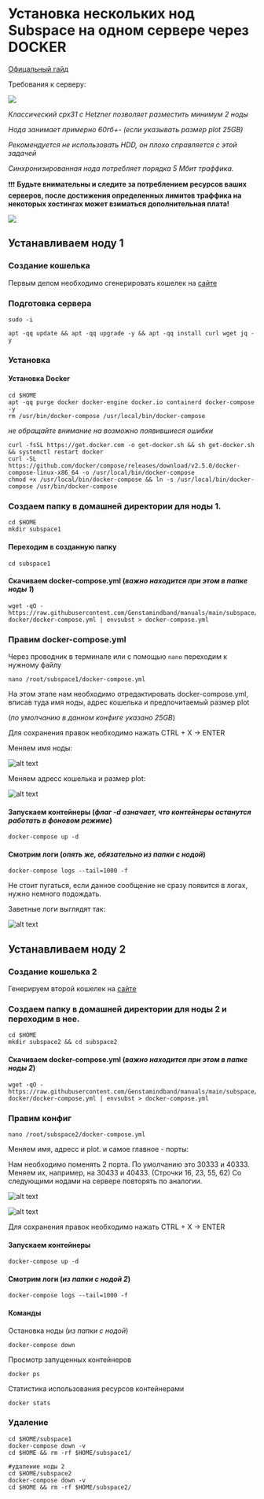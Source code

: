 # Установка нескольких нод Subspace на одном сервере через DOCKER

[Офицальный гайд](https://docs.subspace.network/protocol/farm/farming/)

Требования к серверу: 

![](https://i.imgur.com/QZu0aDk.png)

_Классический cpx31 с Hetzner позволяет  разместить минимум 2 ноды_

_Нода занимает примерно 60гб+- (если указывать размер plot 25GB)_

_Рекомендуется не использовать HDD, он плохо справляется с этой задачей_

_Синхронизированная нода потребляет порядка 5 Мбит траффика._

:exclamation::exclamation::exclamation:
**Будьте внимательны и следите за потреблением ресурсов ваших серверов, после достижения определенных лимитов траффика на некоторых хостингах может взиматься дополнительная плата!**


![](https://i.imgur.com/goAhdJr.png)

## Устанавливаем ноду 1
### Создание кошелька
Первым делом необходимо сгенерировать кошелек на [сайте](https://polkadot.js.org/apps/?rpc=wss%3A%2F%2Feu-2.gemini-2a.subspace.network%2Fws#/accounts) 

### Подготовка сервера

```
sudo -i 

apt -qq update && apt -qq upgrade -y && apt -qq install curl wget jq -y 
```

### Установка 

#### Установка Docker

```
cd $HOME 
apt -qq purge docker docker-engine docker.io containerd docker-compose -y 
rm /usr/bin/docker-compose /usr/local/bin/docker-compose 
```
_не обращайте внимание на возможно появившиеся ошибки_
```
curl -fsSL https://get.docker.com -o get-docker.sh && sh get-docker.sh && systemctl restart docker 
curl -SL https://github.com/docker/compose/releases/download/v2.5.0/docker-compose-linux-x86_64 -o /usr/local/bin/docker-compose 
chmod +x /usr/local/bin/docker-compose && ln -s /usr/local/bin/docker-compose /usr/bin/docker-compose 
```

### Создаем папку в домашней директории для ноды 1.
```
cd $HOME
mkdir subspace1
```
#### Переходим в созданную папку
```
cd subspace1
```
#### Скачиваем docker-compose.yml (_важно находится при этом в папке ноды 1_)
```
wget -qO - https://raw.githubusercontent.com/Genstamindband/manuals/main/subspace/subspace-docker/docker-compose.yml | envsubst > docker-compose.yml
```
### Правим docker-compose.yml

Через проводник в терминале или с помощью `nano` переходим к нужному файлу

`nano /root/subspace1/docker-compose.yml`

На этом этапе нам необходимо отредактировать docker-compose.yml, вписав туда имя ноды, адрес кошелька и предпочитаемый размер plot 

(_по умолчанию в данном конфиге указано 25GB_)

Для сохранения правок необходимо нажать CTRL + X -> ENTER

Меняем имя ноды:

![alt text](https://i.imgur.com/NfcXmgC.png)

Меняем адресс кошелька и размер plot:

![alt text](https://i.imgur.com/iBZMcHH.png)



#### Запускаем контейнеры (_флаг -d означает, что контейнеры останутся работать в фоновом режиме_)
```
docker-compose up -d
```

#### Смотрим логи (_опять же, обязательно из папки с нодой_)
```
docker-compose logs --tail=1000 -f
```

Не стоит пугаться, если данное сообщение не сразу появится в логах, нужно немного подождать.

Заветные логи выглядят так:

![alt text](https://i.imgur.com/vwOBdDc.png)

## Устанавливаем ноду 2

### Создание кошелька 2
Генерируем второй кошелек на [сайте](https://polkadot.js.org/apps/?rpc=wss%3A%2F%2Feu-2.gemini-2a.subspace.network%2Fws#/accounts)

### Создаем папку в домашней директории для ноды 2 и переходим в нее.

```
cd $HOME
mkdir subspace2 && cd subspace2
```

#### Скачиваем docker-compose.yml (_важно находится при этом в папке ноды 2_)
```
wget -qO - https://raw.githubusercontent.com/Genstamindband/manuals/main/subspace/subspace-docker/docker-compose.yml | envsubst > docker-compose.yml
```
### Правим конфиг

`nano /root/subspace2/docker-compose.yml`

Меняем имя, адресс и plot.
и самое главное - порты:

Нам необходимо поменять 2 порта. По умолчанию это 30333 и 40333. Меняем их, например, на 30433 и 40433. (Строчки 16, 23, 55, 62) Со следующими нодами на сервере повторять по аналогии.

![alt text](https://i.imgur.com/rtyXIr4.png)


![alt text](https://i.imgur.com/5hGVPE8.png)

Для сохранения правок необходимо нажать CTRL + X -> ENTER

#### Запускаем контейнеры 
```
docker-compose up -d
```

#### Смотрим логи (_из папки с нодой 2_)
```
docker-compose logs --tail=1000 -f
```
#### Команды

Остановка ноды (_из папки с нодой_)
```
docker-compose down
```
Просмотр запущенных контейнеров 

```
docker ps
```
Статистика использования ресурсов контейнерами
```
docker stats
```
### Удаление 
```
cd $HOME/subspace1
docker-compose down -v
cd $HOME && rm -rf $HOME/subspace1/
```

```
#удаление ноды 2
cd $HOME/subspace2
docker-compose down -v
cd $HOME && rm -rf $HOME/subspace2/
```

